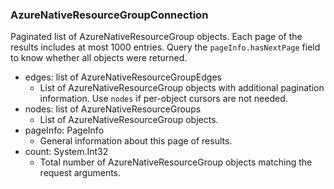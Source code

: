 ### AzureNativeResourceGroupConnection
Paginated list of AzureNativeResourceGroup objects. Each page of the results includes at most 1000 entries. Query the `pageInfo.hasNextPage` field to know whether all objects were returned.

- edges: list of AzureNativeResourceGroupEdges
  - List of AzureNativeResourceGroup objects with additional pagination information. Use `nodes` if per-object cursors are not needed.
- nodes: list of AzureNativeResourceGroups
  - List of AzureNativeResourceGroup objects.
- pageInfo: PageInfo
  - General information about this page of results.
- count: System.Int32
  - Total number of AzureNativeResourceGroup objects matching the request arguments.
